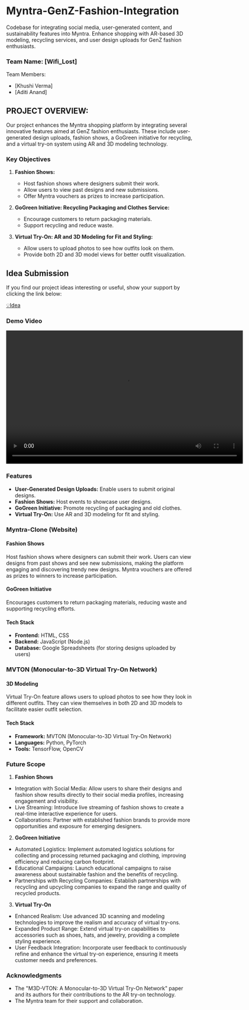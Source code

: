# Myntra-GenZ-Fashion-Integration
Codebase for integrating social media, user-generated content, and sustainability features into Myntra. Enhance shopping with AR-based 3D modeling, recycling services, and user design uploads for GenZ fashion enthusiasts.


### Team Name: [Wifi_Lost]
Team Members:
- [Khushi Verma]
- [Aditi Anand]


## PROJECT OVERVIEW:
Our project enhances the Myntra shopping platform by integrating several innovative features aimed at GenZ fashion enthusiasts. These include user-generated design uploads, fashion shows, a GoGreen initiative for recycling, and a virtual try-on system using AR and 3D modeling technology.

### Key Objectives
1. **Fashion Shows:**
   - Host fashion shows where designers submit their work.
   - Allow users to view past designs and new submissions.
   - Offer Myntra vouchers as prizes to increase participation.
     
2. **GoGreen Initiative: Recycling Packaging and Clothes Service:**
   - Encourage customers to return packaging materials.
   - Support recycling and reduce waste.
     
3. **Virtual Try-On: AR and 3D Modeling for Fit and Styling:**
   - Allow users to upload photos to see how outfits look on them.
   - Provide both 2D and 3D model views for better outfit visualization.

## Idea Submission

If you find our project ideas interesting or useful, show your support by clicking the link below:

[💡Idea](Image&Videos/IITJAMMU_Wifi_Lost.pdf)

### Demo Video
<video width="640" height="360" controls>
    <source src="/Image&Videos/Myntra-GenZ-Fashion-Integration (1).mp4" type="video/mp4">
    Your browser does not support the video tag.
</video>

### Features
- **User-Generated Design Uploads:** Enable users to submit original designs.
- **Fashion Shows:** Host events to showcase user designs.
- **GoGreen Initiative:** Promote recycling of packaging and old clothes.
- **Virtual Try-On:** Use AR and 3D modeling for fit and styling.

### Myntra-Clone (Website)

#### Fashion Shows
Host fashion shows where designers can submit their work. Users can view designs from past shows and see new submissions, making the platform engaging and discovering trendy new designs. Myntra vouchers are offered as prizes to winners to increase participation.

#### GoGreen Initiative
Encourages customers to return packaging materials, reducing waste and supporting recycling efforts.

#### Tech Stack
- **Frontend:** HTML, CSS
- **Backend:** JavaScript (Node.js)
- **Database:** Google Spreadsheets (for storing designs uploaded by users)

### MVTON (Monocular-to-3D Virtual Try-On Network)

#### 3D Modeling
Virtual Try-On feature allows users to upload photos to see how they look in different outfits. They can view themselves in both 2D and 3D models to facilitate easier outfit selection.

#### Tech Stack
- **Framework:** MVTON (Monocular-to-3D Virtual Try-On Network)
- **Languages:** Python, PyTorch
- **Tools:** TensorFlow, OpenCV

### Future Scope
1. **Fashion Shows**
- Integration with Social Media: Allow users to share their designs and fashion show results directly to their social media profiles, increasing engagement and visibility.
- Live Streaming: Introduce live streaming of fashion shows to create a real-time interactive experience for users.
- Collaborations: Partner with established fashion brands to provide more opportunities and exposure for emerging designers.
2. **GoGreen Initiative**
- Automated Logistics: Implement automated logistics solutions for collecting and processing returned packaging and clothing, improving efficiency and reducing carbon footprint.
- Educational Campaigns: Launch educational campaigns to raise awareness about sustainable fashion and the benefits of recycling.
- Partnerships with Recycling Companies: Establish partnerships with recycling and upcycling companies to expand the range and quality of recycled products.
3. **Virtual Try-On**
- Enhanced Realism: Use advanced 3D scanning and modeling technologies to improve the realism and accuracy of virtual try-ons.
- Expanded Product Range: Extend virtual try-on capabilities to accessories such as shoes, hats, and jewelry, providing a complete styling experience.
- User Feedback Integration: Incorporate user feedback to continuously refine and enhance the virtual try-on experience, ensuring it meets customer needs and preferences.

### Acknowledgments
- The "M3D-VTON: A Monocular-to-3D Virtual Try-On Network" paper and its authors for their contributions to the AR try-on technology.
- The Myntra team for their support and collaboration.


